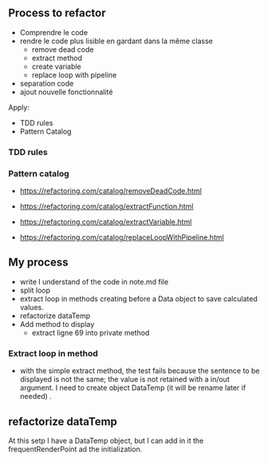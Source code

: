 ## Process to refactor

* Comprendre le code
* rendre le code plus lisible en gardant dans la même classe
  * remove dead code
  * extract method
  * create variable
  * replace loop with pipeline
* separation code
* ajout nouvelle fonctionnalité

Apply:

- TDD rules
- Pattern Catalog


### TDD rules



### Pattern catalog

- https://refactoring.com/catalog/removeDeadCode.html
- https://refactoring.com/catalog/extractFunction.html
- https://refactoring.com/catalog/extractVariable.html

- https://refactoring.com/catalog/replaceLoopWithPipeline.html


## My process
* write I understand of the code in note.md file
* split loop
* extract loop in methods creating before a Data object to save calculated values.
* refactorize dataTemp
* Add method to display
  * extract ligne 69 into private method

### Extract loop in method


* with the simple extract method, the test fails because the sentence to be displayed is not the same; 
the value is not retained with a in/out argument.
I need to create object DataTemp (it will be rename later if needed) .




## refactorize dataTemp
At this setp I have a DataTemp object, but I can add in it the frequentRenderPoint ad the initialization.

